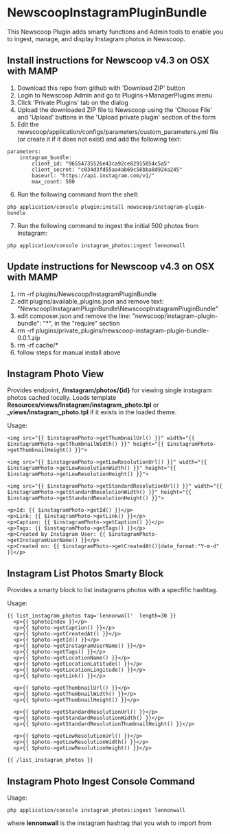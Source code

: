 NewscoopInstagramPluginBundle
===================

This Newscoop Plugin adds smarty functions and Admin tools to enable you to ingest, manage, and display Instagram photos in Newscoop.


Install instructions for Newscoop v4.3 on OSX with MAMP
------------------------

1. Download this repo from github with 'Download ZIP' button
2. Login to Newscoop Admin and go to Plugins->ManagerPlugins menu
3. Click 'Private Plugins' tab on the dialog
4. Upload the downloaded ZIP file to Newscoop using the 'Choose File' and 'Upload' buttons in the 'Upload private plugin' section of the form
5. Edit the newscoop/application/configs/parameters/custom_parameters.yml file (or create it if it does not exist) and add the following text:
```
parameters:
    instagram_bundle:
        client_id: "96554735526e43ca92ce82915054c5a5"
        client_secret: "c034d3fd55aa4ab69c58bba8d924a245"
        baseurl: "https://api.instagram.com/v1/"
        max_count: 500
```
6. Run the following command from the shell:
```
php application/console plugin:install newscoop/instagram-plugin-bundle
```
7. Run the following command to ingest the initial 500 photos from Instagram:
```
php application/console instagram_photos:ingest lennonwall
```

Update instructions for Newscoop v4.3 on OSX with MAMP
------------------------

1. rm -rf plugins/Newscoop/InstagramPluginBundle
2. edit plugins/available_plugins.json and remove text: "Newscoop\\InstagramPluginBundle\\NewscoopInstagramPluginBundle"
3. edit composer.json and remove the line: "newscoop/instagram-plugin-bundle": "*", in the "require" section
4. rm -rf plugins/private_plugins/newscoop-instagram-plugin-bundle-0.0.1.zip
5. rm -rf cache/*
6. follow steps for manual install above



Instagram Photo View
------------------------

Provides endpoint, **/instagram/photos/{id}** for viewing single instagram photos cached locally.  Loads template **Resources/views/Instagram/instagram_photo.tpl** or **_views/instagram_photo.tpl** if it exists in the loaded theme.

Usage:
```smarty
<img src="{{ $instagramPhoto->getThumbnailUrl() }}" width="{{ $instagramPhoto->getThumbnailWidth() }}" height="{{ $instagramPhoto->getThumbnailHeight() }}">

<img src="{{ $instagramPhoto->getLowResolutionUrl() }}" width="{{ $instagramPhoto->getLowResolutionWidth() }}" height="{{ $instagramPhoto->getLowResolutionHeight() }}">

<img src="{{ $instagramPhoto->getStandardResolutionUrl() }}" width="{{ $instagramPhoto->getStandardResolutionWidth() }}" height="{{ $instagramPhoto->getStandardResolutionHeight() }}">

<p>Id: {{ $instagramPhoto->getId() }}</p>
<p>Link: {{ $instagramPhoto->getLink() }}</p>
<p>Caption: {{ $instagramPhoto->getCaption() }}</p>
<p>Tags: {{ $instagramPhoto->getTags() }}</p>
<p>Created by Instagram User: {{ $instagramPhoto->getInstagramUserName() }}</p>
<p>Created on: {{ $instagramPhoto->getCreatedAt()|date_format:"Y-m-d" }}</p>
```



Instagram List Photos Smarty Block
------------------------

Provides a smarty block to list instagrams photos with a specfific hashtag.

Usage:
```smarty
{{ list_instagram_photos tag='lennonwall'  length=30 }}
  <p>{{ $photoIndex }}</p>
  <p>{{ $photo->getCaption() }}</p>
  <p>{{ $photo->getCreatedAt() }}</p>
  <p>{{ $photo->getId() }}</p>
  <p>{{ $photo->getInstagramUserName() }}</p>
  <p>{{ $photo->getTags() }}</p>
  <p>{{ $photo->getLocationName() }}</p>
  <p>{{ $photo->getLocationLatitude() }}</p>
  <p>{{ $photo->getLocationLingitude() }}</p>
  <p>{{ $photo->getLink() }}</p>

  <p>{{ $photo->getThumbnailUrl() }}</p>
  <p>{{ $photo->getThumbnailWidth() }}</p>
  <p>{{ $photo->getThumbnailHeight() }}</p>

  <p>{{ $photo->getStandardResolutionUrl() }}</p>
  <p>{{ $photo->getStandardResolutionWidth() }}</p>
  <p>{{ $photo->getStandardResolutionThumbnailHeight() }}</p>

  <p>{{ $photo->getLowResolutionUrl() }}</p>
  <p>{{ $photo->getLowResolutionWidth() }}</p>
  <p>{{ $photo->getLowResolutionHeight() }}</p>

{{ /list_instagram_photos }}
```

Instagram Photo Ingest Console Command
------------------------

Usage:
```
php application/console instagram_photos:ingest lennonwall
```

where **lennonwall** is the instagram hashtag that you wish to import from
